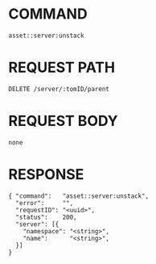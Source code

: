 # COMMAND

`asset::server:unstack`

# REQUEST PATH

```
DELETE /server/:tomID/parent
```

# REQUEST BODY

```
none
```

# RESPONSE

```
{ "command":   "asset::server:unstack",
  "error":     "",
  "requestID": "<uuid>",
  "status":    200,
  "server": [{
    "namespace": "<string>",
    "name":      "<string>",
  }]
}
```
